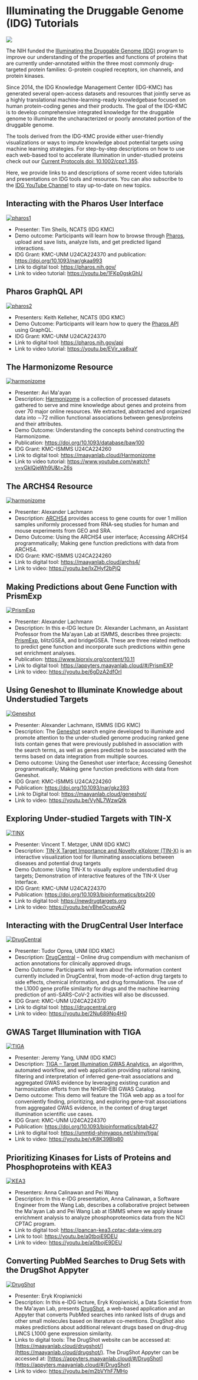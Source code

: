 # Illuminating the Druggable Genome (IDG) Tutorials

![](../images/IDG_Logo.png)

The NIH funded the [Illuminating the Druggable Genome (IDG)](https://druggablegenome.net/) program to improve our understanding of the properties and functions of proteins that are currently under-annotated within the three most commonly drug-targeted protein families: G-protein coupled receptors, ion channels, and protein kinases. 

Since 2014, the IDG Knowledge Management Center (IDG-KMC) has generated several open-access datasets and resources that jointly serve as a highly translational machine-learning-ready knowledgebase focused on human protein-coding genes and their products. The goal of the IDG-KMC is to develop comprehensive integrated knowledge for the druggable genome to illuminate the uncharacterized or poorly annotated portion of the druggable genome. 

The tools derived from the IDG-KMC provide either user-friendly visualizations or ways to impute knowledge about potential targets using machine learning strategies. For step-by-step descriptions on how to use each web-based tool to accelerate illumination in under-studied proteins check out our [Current Protocols doi: 10.1002/cpz1.355](https://currentprotocols.onlinelibrary.wiley.com/doi/10.1002/cpz1.355).


Here, we provide links to and descriptions of some recent video tutorials and presentations on IDG tools and resources. You can also subscribe to the [IDG YouTube Channel](https://www.youtube.com/c/DruggableGenomeIDG/videos) to stay up-to-date on new topics.  

## Interacting with the Pharos User Interface

[![pharos1](../images/IDGPharosYT_1.png)](https://youtu.be/1FKp0gskGhU)

* Presenter: Tim Sheils, NCATS (IDG KMC)
* Demo outcome: Participants will learn how to browse through [Pharos](https://pharos.nih.gov/), upload and save lists, analyze lists, and get predicted ligand interactions. 
* IDG Grant: KMC-UNM U24CA224370 and publication: https://doi.org/10.1093/nar/gkaa993
* Link to digital tool: <https://pharos.nih.gov/>
* Link to video tutorial: <https://youtu.be/1FKp0gskGhU> 

## Pharos GraphQL API

[![pharos2](../images/IDGPharosYT_2.png)](https://youtu.be/EVir_va8xaY)

* Presenters: Keith Kelleher, NCATS (IDG KMC) 
* Demo Outcome: Participants will learn how to query the [Pharos API](https://pharos.nih.gov/api) using GraphQL. 
* IDG Grant: KMC-UNM U24CA224370 
* Link to digital tool: <https://pharos.nih.gov/api>
* Link to video tutorial: <https://youtu.be/EVir_va8xaY>

## The Harmonizome Resource

[![harmonizome](../images/harmonizome-YT-1.png)](https://www.youtube.com/watch?v=yGkIQjeWh9U&t=26s)

* Presenter: Avi Ma'ayan
* Description: [Harmonizome](https://maayanlab.cloud/Harmonizome) is a collection of processed datasets gathered to serve and mine knowledge about genes and proteins from over 70 major online resources. We extracted, abstracted and organized data into ∼72 million functional associations between genes/proteins and their attributes. 
* Demo Outcome: Understanding the concepts behind constructing the Harmonizome. 
* Publication: <https://doi.org/10.1093/database/baw100>
* IDG Grant: KMC-ISMMS U24CA224260
* Link to digital tool: <https://maayanlab.cloud/Harmonizome>
* Link to video tutorial: <https://www.youtube.com/watch?v=yGkIQjeWh9U&t=26s>


## The ARCHS4 Resource

[![harmonizome](../images/ARCHS4-YT-1.png)](https://youtu.be/IxZHyf2bPjQ)

* Presenter: Alexander Lachmann
* Description: [ARCHS4](https://maayanlab.cloud/archs4/) provides access to gene counts for over 1 million samples uniformly processed from RNA-seq studies for human and mouse experiments from GEO and SRA. 
* Demo Outcome: Using the ARCHS4 user interface; Accessing ARCHS4 programmatically; Making gene function predictions with data from ARCHS4. 
* IDG Grant: KMC-ISMMS U24CA224260
* Link to digital tool: <https://maayanlab.cloud/archs4/>
* Link to video: <https://youtu.be/IxZHyf2bPjQ>

## Making Predictions about Gene Function with PrismExp

[![PrismExp](../images/PrismExp-YT-1.png)](https://youtu.be/6gDzA2dfOrI)

* Presenter: Alexander Lachmann
* Description: In this e-IDG lecture Dr. Alexander Lachmann, an Assistant Professor from the Ma&#39;ayan Lab at ISMMS, describes three projects: [PrismExp](https://appyters.maayanlab.cloud/#/PrismEXP), blitzGSEA, and bridgeGSEA. These are three related methods to predict gene function and incorporate such predictions within gene set enrichment analyses. 
* Publication: <https://www.biorxiv.org/content/10.11>
* Link to digital tool: <https://appyters.maayanlab.cloud/#/PrismEXP>
* Link to video: <https://youtu.be/6gDzA2dfOrI>

## Using Geneshot to Illuminate Knowledge about Understudied Targets

[![Geneshot](../images/geneshot-YT-1.png)](https://youtu.be/VyNL7WzwQtk)

* Presenter: Alexander Lachmann, ISMMS (IDG KMC) 
* Description: The [Geneshot](https://maayanlab.cloud/geneshot/) search engine developed to illuminate and promote attention to the under-studied genome producing ranked gene lists contain genes that were previously published in association with the search terms, as well as genes predicted to be associated with the terms based on data integration from multiple sources. 
* Demo outcome: Using the Geneshot user interface; Accessing Geneshot programmatically; Making gene function predictions with data from Geneshot. 
* IDG Grant: KMC-ISMMS U24CA224260 
* Publication: <https://doi.org/10.1093/nar/gkz393>
* Link to Digital tool: <https://maayanlab.cloud/geneshot/>
* Link to video: <https://youtu.be/VyNL7WzwQtk>

## Exploring Under-studied Targets with TIN-X

[![TINX](../images/tinx-YT-1.png)](https://youtu.be/vBheOcupvAQ)

* Presenter: Vincent T. Metzger, UNM (IDG KMC) 
* Description: [TIN-X Target Importance and Novelty eXplorer (TIN-X)](https://newdrugtargets.org) is an interactive visualization tool for illuminating associations between diseases and potential drug targets 
* Demo Outcome: Using TIN-X to visually explore understudied drug targets; Demonstration of interactive features of the TIN-X User Interface. 
* IDG Grant: KMC-UNM U24CA224370 
* Publication: <https://doi.org/10.1093/bioinformatics/btx200>
* Link to digital tool: <https://newdrugtargets.org>
* Link to video: <https://youtu.be/vBheOcupvAQ>

## Interacting with the DrugCentral User Interface

[![DrugCentral](../images/drugcentralYT_1.png)](https://youtu.be/2Nu689No4H0)

* Presenter: Tudor Oprea, UNM (IDG KMC) 
* Description: [DrugCentral](https://drugcentral.org) – Online drug compendium with mechanism of action annotations for clinically approved drugs. 
* Demo Outcome: Participants will learn about the information content currently included in DrugCentral, from mode-of-action drug targets to side effects, chemical information, and drug formulations. The use of the L1000 gene profile similarity for drugs and the machine learning prediction of anti-SARS-CoV-2 activities will also be discussed. 
* IDG Grant: KMC-UNM U24CA224370 
* Link to digital tool: <https://drugcentral.org>
* Link to video: <https://youtu.be/2Nu689No4H0>

## GWAS Target Illumination with TIGA

[![TIGA](../images/tigaYT_1.png)](https://youtu.be/2Nu689No4H0)

* Presenter: Jeremy Yang, UNM (IDG KMC) 
* Description: [TIGA – Target Illumination GWAS Analytics](https://unmtid-shinyapps.net/shiny/tiga/), an algorithm, automated workflow, and web application providing rational ranking, filtering and interpretation of inferred gene–trait associations and aggregated GWAS evidence by leveraging existing curation and harmonization efforts from the NHGRI-EBI GWAS Catalog. 
* Demo outcome: This demo will feature the TIGA web app as a tool for conveniently finding, prioritizing, and exploring gene-trait associations from aggregated GWAS evidence, in the context of drug target illumination scientific use cases. 
* IDG Grant: KMC-UNM U24CA224370 
* Publication: <https://doi.org/10.1093/bioinformatics/btab427>
* Link to digital tool: <https://unmtid-shinyapps.net/shiny/tiga/>
* Link to video: <https://youtu.be/vK8K39BIq80>

## Prioritizing Kinases for Lists of Proteins and Phosphoproteins with KEA3

[![KEA3](../images/kea3YT_1.png)](https://youtu.be/a0tbojE9DEU)

* Presenters: Anna Calinawan and Pei Wang
* Description: In this e-IDG presentation, Anna Calinawan, a Software Engineer from the Wang Lab, describes a collaborative project between the Ma&#39;ayan Lab and Pei Wang Lab at ISMMS where we apply kinase enrichment analysis to analyze phosphoproteomics data from the NCI CPTAC program. 
* Link to digital tool: <https://pancan-kea3.cptac-data-view.org>
* Link to tool: <https://youtu.be/a0tbojE9DEU>
* Link to video: <https://youtu.be/a0tbojE9DEU>

## Converting PubMed Searches to Drug Sets with the DrugShot Appyter

[![DrugShot](../images/drugshotYT_1.png)](https://youtu.be/m2bVYhF7MHo)

* Presenter: Eryk Kropiwnicki
* Description: In this e-IDG lecture, Eryk Kropiwnicki, a Data Scientist from the Ma&#39;ayan Lab, presents [DrugShot](https://maayanlab.cloud/drugshot/), a web-based application and an Appyter that converts PubMed searches into ranked lists of drugs and other small molecules based on literature co-mentions. DrugShot also makes predictions about additional relevant drugs based on drug-drug LINCS L1000 gene expression similarity.
* Links to digital tools: The DrugShot website can be accessed at: [https://maayanlab.cloud/drugshot/](https://maayanlab.cloud/drugshot/). The DrugShot Appyter can be accessed at: [https://appyters.maayanlab.cloud/#/DrugShot](https://appyters.maayanlab.cloud/#/DrugShot)
* Link to video: <https://youtu.be/m2bVYhF7MHo>
